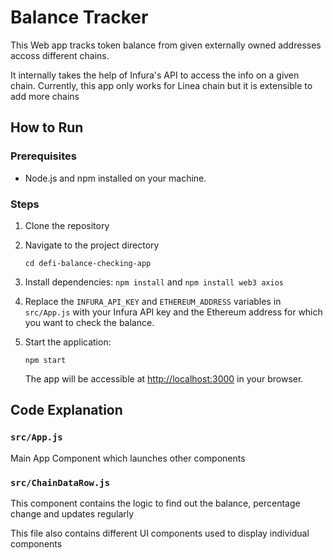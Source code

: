 
# Balance Tracker
This Web app tracks token balance from given externally owned addresses accoss different chains.

It internally takes the help of Infura's API to access the info on a given chain. Currently, this app only works for Linea chain but it is extensible to add more chains

## How to Run

### Prerequisites

- Node.js and npm installed on your machine.

### Steps

1. Clone the repository

2. Navigate to the project directory

   ``` cd defi-balance-checking-app ```

3. Install dependencies:
```npm install``` and ```npm install web3 axios```

4. Replace the `INFURA_API_KEY` and `ETHEREUM_ADDRESS` variables in `src/App.js` with your Infura API key and the Ethereum address for which you want to check the balance.

5. Start the application:

   ```npm start``` 

   The app will be accessible at [http://localhost:3000](http://localhost:3000) in your browser.

## Code Explanation

### `src/App.js`
Main App Component which launches other components

### `src/ChainDataRow.js`
This component contains the logic to find out the balance, percentage change and updates regularly

This file also contains different UI components used to display individual components